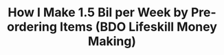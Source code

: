 ---
layout: post
title: How I Make 1.5 Bil per Week by Pre-ordering Items (BDO Lifeskill Money Making)
published: true
type: video
tags: lifeskills
image: /files/thumbnails/preordermoney.png
excerpt: I swear it's not clickbait
post-date: 2023-03-25
updated-date: 2023-03-25
direct-link: https://www.youtube.com/watch?v=MXXfCC0l1m8
---